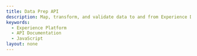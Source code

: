```yaml
---
title: Data Prep API
description: Map, transform, and validate data to and from Experience Data Model (XDM).
keywords: 
  - Experience Platform
  - API Documentation
  - JavaScript
layout: none
--- 
```

<RedoclyAPIBlock src="experience-platform-apis/static/swagger-specs/data-prep.yaml"/>